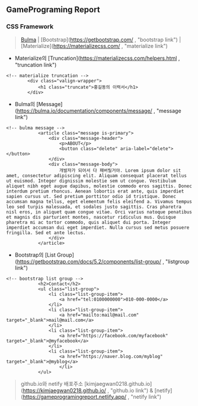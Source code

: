 ## GamePrograming Report
### CSS Framework

> [Bulma](https://bulma.io/) | [Bootstrap](https://getbootstrap.com/ , "bootstrap link") | [Materialize](https://materializecss.com/ , "materialize link")
   
* Materialize의 [Truncation](https://materializecss.com/helpers.html , "truncation link")
```
<!-- materialize truncation -->
        <div class="valign-wrapper">
            <h1 class="truncate">홍길동의 이력서</h1>
        </div>
```
   
* Bulma의 [Message](https://bulma.io/documentation/components/message/ , "message link")
```
<!-- bulma message -->
            <article class="message is-primary">
                <div class="message-header">
                    <p>ABOUT</p>
                    <button class="delete" aria-label="delete"></button>
                </div>
                <div class="message-body">
                    개발자가 되어서 다 패버릴거야. Lorem ipsum dolor sit amet, consectetur adipiscing elit. Aliquam consequat placerat tellus ut euismod. Integer dignissim molestie sem ut congue. Vestibulum aliquet nibh eget augue dapibus, molestie commodo eros sagittis. Donec interdum pretium rhoncus. Aenean lobortis erat ante, quis imperdiet sapien cursus ut. Sed pretium porttitor odio id tristique. Donec accumsan magna tellus, eget elementum felis eleifend a. Vivamus tempus leo sed turpis malesuada, et sodales justo sagittis. Cras pharetra nisl eros, in aliquet quam congue vitae. Orci varius natoque penatibus et magnis dis parturient montes, nascetur ridiculus mus. Quisque pharetra mi ac tortor commodo, quis aliquet dui porta. Integer imperdiet accumsan dui eget imperdiet. Nulla cursus sed metus posuere fringilla. Sed et ante lectus.
                </div>
            </article>
```
* Bootstrap의 [List Group](https://getbootstrap.com/docs/5.2/components/list-group/ , "listgroup link")
```
<!-- bootstrap list group -->
            <h2>Contact</h2>
            <ul class="list-group">
                <li class="list-group-item">
                    <a href="tel:0100000000">010-000-0000</a>
                </li>
                <li class="list-group-item">
                    <a href="mailto:mail@mail.com" target="_blank">mail@mail.com</a>
                </li>
                <li class="list-group-item">
                    <a href="https://facebook.com/myfacebook" target="_blank">@myfacebook</a>
                </li>
                <li class="list-group-item">
                    <a href="https://naver.blog.com/myblog" target="_blank">@myblog</a>
                    </li>
            </ul>
```
> github.io와 netify 배포주소 [kimjaegwan0218.github.io](https://kimjaegwan0218.github.io/ , "github.io link") & [netify](https://gameprogramingreport.netlify.app/ , "netify link")
